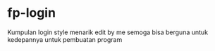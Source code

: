 # fp-login
Kumpulan login style menarik edit by me
semoga bisa berguna untuk kedepannya untuk pembuatan program
